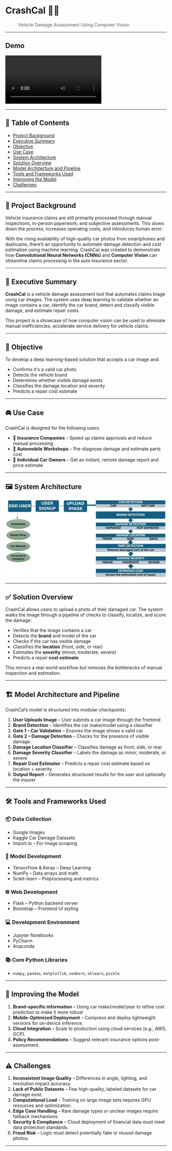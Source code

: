 # CrashCal 🚗💥  
> Vehicle Damage Assessment Using Computer Vision  

---

## Demo

![Demo](assets/demo/CrashCal_demo.mp4)

---

## 🧭 Table of Contents

- [Project Background](#project-background)
- [Executive Summary](#executive-summary)
- [Objective](#objective)
- [Use Case](#use-case)
- [System Architecture](#system-architecture)
- [Solution Overview](#solution-overview)
- [Model Architecture and Pipeline](#model-architecture-and-pipeline)
- [Tools and Frameworks Used](#tools-and-frameworks-used)
- [Improving the Model](#improving-the-model)
- [Challenges](#challenges)

---

## 🧱 Project Background

Vehicle insurance claims are still primarily processed through manual inspections, in-person paperwork, and subjective assessments. This slows down the process, increases operating costs, and introduces human error.

With the rising availability of high-quality car photos from smartphones and dashcams, there’s an opportunity to automate damage detection and cost estimation using machine learning. CrashCal was created to demonstrate how **Convolutional Neural Networks (CNNs)** and **Computer Vision** can streamline claims processing in the auto insurance sector.

---

## 📌 Executive Summary

**CrashCal** is a vehicle damage assessment tool that automates claims triage using car images. The system uses deep learning to validate whether an image contains a car, identify the car brand, detect and classify visible damage, and estimate repair costs.

This project is a showcase of how computer vision can be used to eliminate manual inefficiencies, accelerate service delivery for vehicle claims.

---

## 🎯 Objective

To develop a deep learning-based solution that accepts a car image and:

- Confirms it's a valid car photo  
- Detects the vehicle brand  
- Determines whether visible damage exists  
- Classifies the damage location and severity  
- Predicts a repair cost estimate

---

## 🚘 Use Case

CrashCal is designed for the following users:

- 🏢 **Insurance Companies** – Speed up claims approvals and reduce manual processing  
- 🔧 **Automobile Workshops** – Pre-diagnose damage and estimate parts cost  
- 👤 **Individual Car Owners** – Get an instant, remote damage report and price estimate

---

## 🖼️ System Architecture

![System Architecture](assets/images/system_architecture.jpeg)

---

## ✅ Solution Overview

CrashCal allows users to upload a photo of their damaged car. The system walks the image through a pipeline of checks to classify, localize, and score the damage:

- Verifies that the image contains a car  
- Detects the **brand** and model of the car  
- Checks if the car has visible damage  
- Classifies the **location** (front, side, or rear)  
- Estimates the **severity** (minor, moderate, severe)  
- Predicts a repair **cost estimate**

This mirrors a real-world workflow but removes the bottlenecks of manual inspection and estimation.

---

## 🏗️ Model Architecture and Pipeline

CrashCal’s model is structured into modular checkpoints:

1. **User Uploads Image** – User submits a car image through the frontend  
2. **Brand Detection** – Identifies the car make/model using a classifier  
3. **Gate 1 – Car Validation** – Ensures the image shows a valid car  
4. **Gate 2 – Damage Detection** – Checks for the presence of visible damage  
5. **Damage Location Classifier** – Classifies damage as front, side, or rear  
6. **Damage Severity Classifier** – Labels the damage as minor, moderate, or severe  
7. **Repair Cost Estimator** – Predicts a repair cost estimate based on location + severity  
8. **Output Report** – Generates structured results for the user and optionally the insurer

---

## 🛠️ Tools and Frameworks Used

### 📦 Data Collection
- Google Images  
- Kaggle Car Damage Datasets  
- Import.io – For image scraping  

### 🧠 Model Development
- TensorFlow & Keras – Deep Learning  
- NumPy – Data arrays and math  
- Scikit-learn – Preprocessing and metrics  

### 🌐 Web Development
- Flask – Python backend server  
- Bootstrap – Frontend UI styling  

### 💻 Development Environment
- Jupyter Notebooks  
- PyCharm  
- Anaconda  

### 📚 Core Python Libraries
- `numpy`, `pandas`, `matplotlib`, `seaborn`, `sklearn`, `pickle`

---

## 🚀 Improving the Model

1. **Brand-specific information** – Using car make/model/year to refine cost prediction to make it more robust
2. **Mobile-Optimized Deployment** – Compress and deploy lightweight versions for on-device inference.  
3. **Cloud Integration** – Scale to production using cloud services (e.g., AWS, GCP).  
4. **Policy Recommendations** – Suggest relevant insurance options post-assessment.  


---

## ⚠️ Challenges

1. **Inconsistent Image Quality** – Differences in angle, lighting, and resolution impact accuracy.  
2. **Lack of Public Datasets** – Few high-quality, labeled datasets for car damage exist.  
3. **Computational Load** – Training on large image sets requires GPU resources and optimization.  
4. **Edge Case Handling** – Rare damage types or unclear images require fallback mechanisms.  
5. **Security & Compliance** – Cloud deployment of financial data must meet data protection standards.  
6. **Fraud Risk** – Logic must detect potentially fake or reused damage photos.

---


